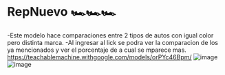 # RepNuevo 🏎️🏎️🏎️
-Este modelo hace comparaciones entre 2 tipos de autos con igual color pero distinta marca.
-Al ingresar al lick se podra ver la comparacion de los ya mencionados y ver el porcentaje de a cual se mparece mas.
https://teachablemachine.withgoogle.com/models/orPYc46Bpm/
![image](https://github.com/Fedefernandez818/RepNuevo/assets/146957328/be5e3c19-f1f8-45ca-9ee3-b3957a0ee39e)
![image](https://github.com/Fedefernandez818/RepNuevo/assets/146957328/be5e3c19-f1f8-45ca-9ee3-b3957a0ee39e)
